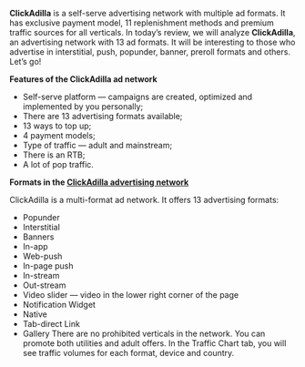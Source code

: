 **ClickAdilla** is a self-serve advertising network with multiple ad formats. It has exclusive payment model, 11 replenishment methods and premium traffic sources for all verticals.
In today’s review, we will analyze **ClickAdilla**, an advertising network with 13 ad formats. It will be interesting to those who advertise in interstitial, push, popunder, banner, preroll formats and others. Let’s go!

**Features of the ClickAdilla ad network**
* Self-serve platform — campaigns are created, optimized and implemented by you personally;
* There are 13 advertising formats available;
* 13 ways to top up;
* 4 payment models;
* Type of traffic — adult and mainstream;
* There is an RTB;
* A lot of pop traffic.

**Formats in the [ClickAdilla advertising network](https://clickadilla.com)**

ClickAdilla is a multi-format ad network. It offers 13 advertising formats:
* Popunder
* Interstitial
* Banners
* In-app
* Web-push
* In-page push
* In-stream
* Out-stream
* Video slider — video in the lower right corner of the page
* Notification Widget
* Native
* Tab-direct Link
* Gallery
There are no prohibited verticals in the network. You can promote both utilities and adult offers.
In the Traffic Chart tab, you will see traffic volumes for each format, device and country.
